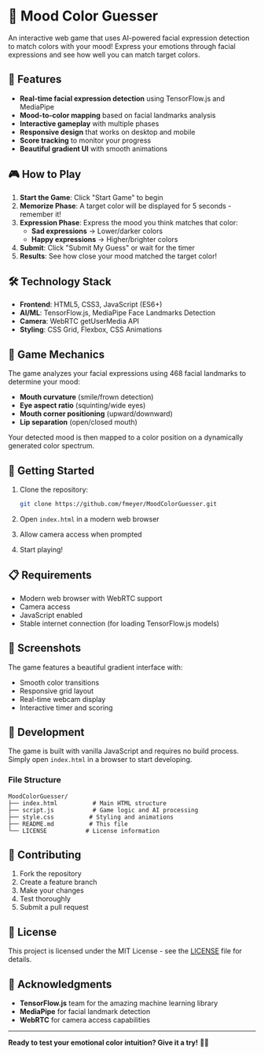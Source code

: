 # 🎨 Mood Color Guesser

An interactive web game that uses AI-powered facial expression detection to match colors with your mood! Express your emotions through facial expressions and see how well you can match target colors.

## 🚀 Features

- **Real-time facial expression detection** using TensorFlow.js and MediaPipe
- **Mood-to-color mapping** based on facial landmarks analysis
- **Interactive gameplay** with multiple phases
- **Responsive design** that works on desktop and mobile
- **Score tracking** to monitor your progress
- **Beautiful gradient UI** with smooth animations

## 🎮 How to Play

1. **Start the Game**: Click "Start Game" to begin
2. **Memorize Phase**: A target color will be displayed for 5 seconds - remember it!
3. **Expression Phase**: Express the mood you think matches that color:
   - **Sad expressions** → Lower/darker colors
   - **Happy expressions** → Higher/brighter colors
4. **Submit**: Click "Submit My Guess" or wait for the timer
5. **Results**: See how close your mood matched the target color!

## 🛠️ Technology Stack

- **Frontend**: HTML5, CSS3, JavaScript (ES6+)
- **AI/ML**: TensorFlow.js, MediaPipe Face Landmarks Detection
- **Camera**: WebRTC getUserMedia API
- **Styling**: CSS Grid, Flexbox, CSS Animations

## 🎯 Game Mechanics

The game analyzes your facial expressions using 468 facial landmarks to determine your mood:

- **Mouth curvature** (smile/frown detection)
- **Eye aspect ratio** (squinting/wide eyes)
- **Mouth corner positioning** (upward/downward)
- **Lip separation** (open/closed mouth)

Your detected mood is then mapped to a color position on a dynamically generated color spectrum.

## 🚀 Getting Started

1. Clone the repository:
   ```bash
   git clone https://github.com/fmeyer/MoodColorGuesser.git
   ```

2. Open `index.html` in a modern web browser

3. Allow camera access when prompted

4. Start playing!

## 📋 Requirements

- Modern web browser with WebRTC support
- Camera access
- JavaScript enabled
- Stable internet connection (for loading TensorFlow.js models)

## 🎨 Screenshots

The game features a beautiful gradient interface with:
- Smooth color transitions
- Responsive grid layout
- Real-time webcam display
- Interactive timer and scoring

## 🔧 Development

The game is built with vanilla JavaScript and requires no build process. Simply open `index.html` in a browser to start developing.

### File Structure
```
MoodColorGuesser/
├── index.html          # Main HTML structure
├── script.js           # Game logic and AI processing
├── style.css          # Styling and animations
├── README.md          # This file
└── LICENSE           # License information
```

## 🤝 Contributing

1. Fork the repository
2. Create a feature branch
3. Make your changes
4. Test thoroughly
5. Submit a pull request

## 📜 License

This project is licensed under the MIT License - see the [LICENSE](LICENSE) file for details.

## 🙏 Acknowledgments

- **TensorFlow.js** team for the amazing machine learning library
- **MediaPipe** for facial landmark detection
- **WebRTC** for camera access capabilities

---

**Ready to test your emotional color intuition? Give it a try!** 🎨😊